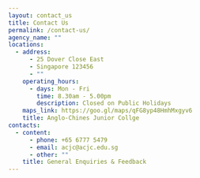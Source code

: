 ```yaml
---
layout: contact_us
title: Contact Us
permalink: /contact-us/
agency_name: ""
locations:
  - address:
      - 25 Dover Close East
      - Singapore 123456
      - ""
    operating_hours:
      - days: Mon - Fri
        time: 8.30am - 5.00pm
        description: Closed on Public Holidays
    maps_link: https://goo.gl/maps/qFG8yp48HmhMxgyv6
    title: Anglo-Chines Junior Collge
contacts:
  - content:
      - phone: +65 6777 5479
      - email: acjc@acjc.edu.sg
      - other: ""
    title: General Enquiries & Feedback
---
```

